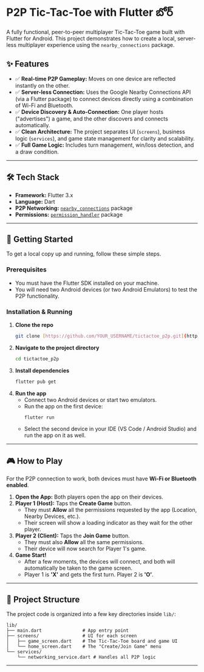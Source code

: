 # P2P Tic-Tac-Toe with Flutter  బోర్

A fully functional, peer-to-peer multiplayer Tic-Tac-Toe game built with Flutter for Android. This project demonstrates how to create a local, server-less multiplayer experience using the `nearby_connections` package.



## ✨ Features

- ✅ **Real-time P2P Gameplay:** Moves on one device are reflected instantly on the other.
- ✅ **Server-less Connection:** Uses the Google Nearby Connections API (via a Flutter package) to connect devices directly using a combination of Wi-Fi and Bluetooth.
- ✅ **Device Discovery & Auto-Connection:** One player hosts ("advertises") a game, and the other discovers and connects automatically.
- ✅ **Clean Architecture:** The project separates UI (`screens`), business logic (`services`), and game state management for clarity and scalability.
- ✅ **Full Game Logic:** Includes turn management, win/loss detection, and a draw condition.

---

## 🛠️ Tech Stack

- **Framework:** Flutter 3.x
- **Language:** Dart
- **P2P Networking:** [`nearby_connections`](https://pub.dev/packages/nearby_connections) package
- **Permissions:** [`permission_handler`](https://pub.dev/packages/permission_handler) package

---

## 🚀 Getting Started

To get a local copy up and running, follow these simple steps.

### Prerequisites

- You must have the Flutter SDK installed on your machine.
- You will need two Android devices (or two Android Emulators) to test the P2P functionality.

### Installation & Running

1.  **Clone the repo**
    ```sh
    git clone [https://github.com/YOUR_USERNAME/tictactoe_p2p.git](https://github.com/YOUR_USERNAME/tictactoe_p2p.git)
    ```
2.  **Navigate to the project directory**
    ```sh
    cd tictactoe_p2p
    ```
3.  **Install dependencies**
    ```sh
    flutter pub get
    ```
4.  **Run the app**
    - Connect two Android devices or start two emulators.
    - Run the app on the first device:
      ```sh
      flutter run
      ```
    - Select the second device in your IDE (VS Code / Android Studio) and run the app on it as well.

---

## 🎮 How to Play

For the P2P connection to work, both devices must have **Wi-Fi or Bluetooth enabled**.

1.  **Open the App:** Both players open the app on their devices.
2.  **Player 1 (Host):** Taps the **Create Game** button.
    - They must **Allow** all the permissions requested by the app (Location, Nearby Devices, etc.).
    - Their screen will show a loading indicator as they wait for the other player.
3.  **Player 2 (Client):** Taps the **Join Game** button.
    - They must also **Allow** all the same permissions.
    - Their device will now search for Player 1's game.
4.  **Game Start!**
    - After a few moments, the devices will connect, and both will automatically be taken to the game screen.
    - Player 1 is **'X'** and gets the first turn. Player 2 is **'O'**.

---

## 📂 Project Structure

The project code is organized into a few key directories inside `lib/`:

```
lib/
├── main.dart               # App entry point
├── screens/                # UI for each screen
│   ├── game_screen.dart    # The Tic-Tac-Toe board and game UI
│   └── home_screen.dart    # The "Create/Join Game" menu
└── services/
    └── networking_service.dart # Handles all P2P logic
```

---

